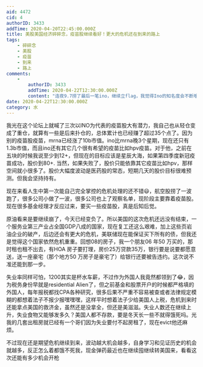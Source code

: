 ```yaml
---
aid: 4472
cid: 4
authorID: 3433
addTime: 2020-04-20T22:45:00.000Z
title: 美股美国经济碎碎念，疫苗股继续看好！更大的危机还在到来的路上
tags:
    - 碎碎念
    - 美股
    - 疫苗
    - 到来
    - 路上
comments:
    -
        authorID: 3433
        addTime: 2020-04-22T12:30:00.000Z
        content: "连夜9.7捞了最后一笔ino，继续立flag，我觉得Ino的知名度会不断增加，更多大资金会进来。美国抗疫现在还是属于初级阶段，这场战斗一直要到年底。3月份 拿Robinhiod举例，买入top 10 里，ino排第一。就在刚才，INO 一个block trade at 10.4。坚定持有坚决不卖\U0001F602"
date: 2020-04-22T12:30:00.000Z
category: 水
---
```


我光在这个论坛上就喊了三次以INO为代表的疫苗股大有潜力，我自己也从轻仓变成了重仓，就算有一些是后来扑仓的，总体累计也已经赚了超过35个点了。因为别的疫苗股疫苗，mrna已经涨了10b市值。ino比mrna晚3个星期，现在还只有1.3b市值，而且ino还有其它几个很有希望的疫苗比如hpv疫苗。对于他，之前在五块的时候我说至少到12+，但现在的目标应该是星辰大海，如果第四季度新冠疫苗成功，股价到80+. 当然，如果失败了，股价只能依靠其它疫苗比如hpv，那样空间就小很多了。股价大幅度波动是医药股的常态，短期几天的股价目标很难预测。但我会坚持持有。

现在来看人生中第一次能自己完全掌控的危机处理的还不错😃，航空股捞了一波跑了，很多公司小做了一波，很多公司也上了观察名单，现阶段主要靠着疫苗股。现在很多基金经理才反应过来，要买一些疫苗股，真是后知后觉。

原油看来是要继续崩了，今天已经变负了。所以美国的这次危机还远没有结束，一个服务业第三产业占全国GDP八成的国家，现在复工还这么艰难，加上这些页岩油企业的破产，后边还会有更大的危机，美联储现在能保证买下所有的债，但我还是觉得这个国家依然危机重重。回想08的房子，我一个朋友06 年50 万买的，那时租也租不出去，有HOA 房子要打理，房价25万贷款35万，银行要是说要都愿意送，送一座豪宅（那个地方50 万房子是豪宅了）给银行还要被告违约。这次说不准还能到那一步。

失业率同样可怕，1200其实是杯水车薪，不过作为外国人我竟然都领到了😂，因为税务身份早就是residential Alien了，但之前基金和股票开户的时候都严格填的外国人，每年报税都找CPA各种研究，很多后果不严重不容易被查或者法律规定模糊的都想着法子不报少报嘿嘿嘿，这样平时想着法子少给美国人上税，危机到来时还能拿点美国的救济金，虽然还是没拿全，但还是美滋滋。失业人数还在继续上升，失业食物又能够发多久？美国人都不存款，要是冬天长一些不就得饿死吗。光我的几套出租房就已经有一个哥们因为失业要付不起房租了，现在evict他还麻烦。

不过现在还是期望危机继续到来，波动越大机会越多，自身学习和见证历史的机会就越多，反正怎么着都饿不死我，现金弹药最近也在继续囤继续转美国来，看看这次还能有多少机会开枪
